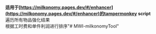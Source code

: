 **适用于[https://milkonomy.pages.dev/#/enhancer](https://milkonomy.pages.dev/#/enhancer)的tampermonkey script**
<br>遍历所有物品强化结果
<br>根据工时费和单件利润进行排序"# MWI-milkonomyTool" 
